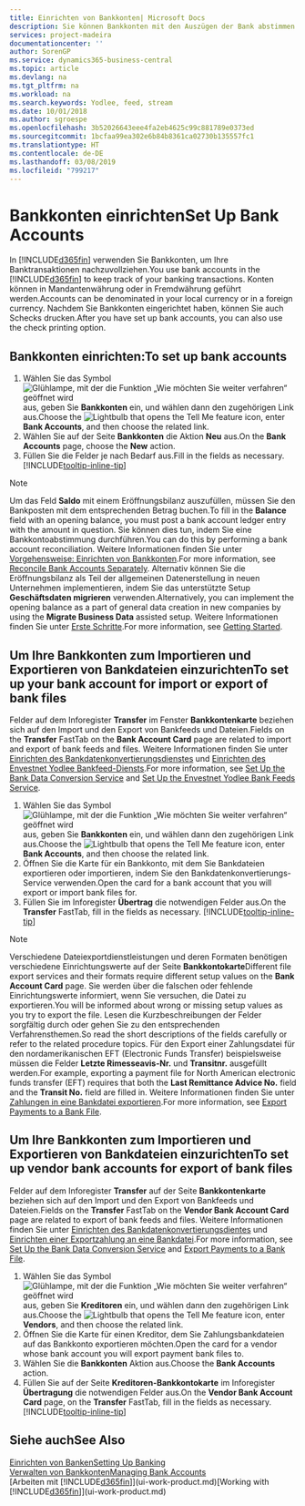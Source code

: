 ```yaml
---
title: Einrichten von Bankkonten| Microsoft Docs
description: Sie können Bankkonten mit den Auszügen der Bank abstimmen.
services: project-madeira
documentationcenter: ''
author: SorenGP
ms.service: dynamics365-business-central
ms.topic: article
ms.devlang: na
ms.tgt_pltfrm: na
ms.workload: na
ms.search.keywords: Yodlee, feed, stream
ms.date: 10/01/2018
ms.author: sgroespe
ms.openlocfilehash: 3b52026643eee4fa2eb4625c99c881789e0373ed
ms.sourcegitcommit: 1bcfaa99ea302e6b84b8361ca02730b135557fc1
ms.translationtype: HT
ms.contentlocale: de-DE
ms.lasthandoff: 03/08/2019
ms.locfileid: "799217"
---
```

# <a name="set-up-bank-accounts"></a><span data-ttu-id="7287a-103">Bankkonten einrichten</span><span class="sxs-lookup"><span data-stu-id="7287a-103">Set Up Bank Accounts</span></span>
<span data-ttu-id="7287a-104">In [!INCLUDE[d365fin](includes/d365fin_md.md)] verwenden Sie Bankkonten, um Ihre Banktransaktionen nachzuvollziehen.</span><span class="sxs-lookup"><span data-stu-id="7287a-104">You use bank accounts in the [!INCLUDE[d365fin](includes/d365fin_md.md)] to keep track of your banking transactions.</span></span> <span data-ttu-id="7287a-105">Konten können in Mandantenwährung oder in Fremdwährung geführt werden.</span><span class="sxs-lookup"><span data-stu-id="7287a-105">Accounts can be denominated in your local currency or in a foreign currency.</span></span> <span data-ttu-id="7287a-106">Nachdem Sie Bankkonten eingerichtet haben, können Sie auch Schecks drucken.</span><span class="sxs-lookup"><span data-stu-id="7287a-106">After you have set up bank accounts, you can also use the check printing option.</span></span>

## <a name="to-set-up-bank-accounts"></a><span data-ttu-id="7287a-107">Bankkonten einrichten:</span><span class="sxs-lookup"><span data-stu-id="7287a-107">To set up bank accounts</span></span>
1. <span data-ttu-id="7287a-108">Wählen Sie das Symbol ![Glühlampe, mit der die Funktion „Wie möchten Sie weiter verfahren“ geöffnet wird](media/ui-search/search_small.png "Wie möchten Sie weiter verfahren?") aus, geben Sie **Bankkonten** ein, und wählen dann den zugehörigen Link aus.</span><span class="sxs-lookup"><span data-stu-id="7287a-108">Choose the ![Lightbulb that opens the Tell Me feature](media/ui-search/search_small.png "Tell me what you want to do") icon, enter **Bank Accounts**, and then choose the related link.</span></span>
2. <span data-ttu-id="7287a-109">Wählen Sie auf der Seite **Bankkonten** die Aktion **Neu** aus.</span><span class="sxs-lookup"><span data-stu-id="7287a-109">On the **Bank Accounts** page, choose the **New** action.</span></span>
3. <span data-ttu-id="7287a-110">Füllen Sie die Felder je nach Bedarf aus.</span><span class="sxs-lookup"><span data-stu-id="7287a-110">Fill in the fields as necessary.</span></span> [!INCLUDE[tooltip-inline-tip](includes/tooltip-inline-tip_md.md)]

> [!NOTE]
> <span data-ttu-id="7287a-111">Um das Feld **Saldo** mit einem Eröffnungsbilanz auszufüllen, müssen Sie den Bankposten mit dem entsprechenden Betrag buchen.</span><span class="sxs-lookup"><span data-stu-id="7287a-111">To fill in the **Balance** field with an opening balance, you must post a bank account ledger entry with the amount in question.</span></span> <span data-ttu-id="7287a-112">Sie können dies tun, indem Sie eine Bankkontoabstimmung durchführen.</span><span class="sxs-lookup"><span data-stu-id="7287a-112">You can do this by performing a bank account reconciliation.</span></span> <span data-ttu-id="7287a-113">Weitere Informationen finden Sie unter [Vorgehensweise: Einrichten von Bankkonten](bank-how-reconcile-bank-accounts-separately.md).</span><span class="sxs-lookup"><span data-stu-id="7287a-113">For more information, see [Reconcile Bank Accounts Separately](bank-how-reconcile-bank-accounts-separately.md).</span></span> <span data-ttu-id="7287a-114">Alternativ können Sie die Eröffnungsbilanz als Teil der allgemeinen Datenerstellung in neuen Unternehmen implementieren, indem Sie das unterstützte Setup **Geschäftsdaten migrieren** verwenden.</span><span class="sxs-lookup"><span data-stu-id="7287a-114">Alternatively, you can implement the opening balance as a part of general data creation in new companies by using the **Migrate Business Data** assisted setup.</span></span> <span data-ttu-id="7287a-115">Weitere Informationen finden Sie unter [Erste Schritte](product-get-started.md).</span><span class="sxs-lookup"><span data-stu-id="7287a-115">For more information, see [Getting Started](product-get-started.md).</span></span>

## <a name="to-set-up-your-bank-account-for-import-or-export-of-bank-files"></a><span data-ttu-id="7287a-116">Um Ihre Bankkonten zum Importieren und Exportieren von Bankdateien einzurichten</span><span class="sxs-lookup"><span data-stu-id="7287a-116">To set up your bank account for import or export of bank files</span></span>
<span data-ttu-id="7287a-117">Felder auf dem Inforegister **Transfer** im Fenster **Bankkontenkarte** beziehen sich auf den Import und den Export von Bankfeeds und Dateien.</span><span class="sxs-lookup"><span data-stu-id="7287a-117">Fields on the **Transfer** FastTab on the **Bank Account Card** page are related to import and export of bank feeds and files.</span></span> <span data-ttu-id="7287a-118">Weitere Informationen finden Sie unter [Einrichten des Bankdatenkonvertierungsdienstes](bank-how-setup-bank-data-conversion-service.md) und [Einrichten des Envestnet Yodlee Bankfeed-Diensts](bank-how-setup-bank-statement-service.md).</span><span class="sxs-lookup"><span data-stu-id="7287a-118">For more information, see [Set Up the Bank Data Conversion Service](bank-how-setup-bank-data-conversion-service.md) and [Set Up the Envestnet Yodlee Bank Feeds Service](bank-how-setup-bank-statement-service.md).</span></span>

1. <span data-ttu-id="7287a-119">Wählen Sie das Symbol ![Glühlampe, mit der die Funktion „Wie möchten Sie weiter verfahren“ geöffnet wird](media/ui-search/search_small.png "Wie möchten Sie weiter verfahren?") aus, geben Sie **Bankkonten** ein, und wählen dann den zugehörigen Link aus.</span><span class="sxs-lookup"><span data-stu-id="7287a-119">Choose the ![Lightbulb that opens the Tell Me feature](media/ui-search/search_small.png "Tell me what you want to do") icon, enter **Bank Accounts**, and then choose the related link.</span></span>
2. <span data-ttu-id="7287a-120">Öffnen Sie die Karte für ein Bankkonto, mit dem Sie Bankdateien exportieren oder importieren, indem Sie den Bankdatenkonvertierungs-Service verwenden.</span><span class="sxs-lookup"><span data-stu-id="7287a-120">Open the card for a bank account that you will export or import bank files for.</span></span>
3. <span data-ttu-id="7287a-121">Füllen Sie im Inforegister **Übertrag** die notwendigen Felder aus.</span><span class="sxs-lookup"><span data-stu-id="7287a-121">On the **Transfer** FastTab, fill in the fields as necessary.</span></span> [!INCLUDE[tooltip-inline-tip](includes/tooltip-inline-tip_md.md)]

> [!NOTE]  
>   <span data-ttu-id="7287a-122">Verschiedene Dateiexportdienstleistungen und deren Formaten benötigen verschiedene Einrichtungswerte auf der Seite **Bankkontokarte**</span><span class="sxs-lookup"><span data-stu-id="7287a-122">Different file export services and their formats require different setup values on the **Bank Account Card** page.</span></span> <span data-ttu-id="7287a-123">Sie werden über die falschen oder fehlende Einrichtungswerte informiert, wenn Sie versuchen, die Datei zu exportieren.</span><span class="sxs-lookup"><span data-stu-id="7287a-123">You will be informed about wrong or missing setup values as you try to export the file.</span></span> <span data-ttu-id="7287a-124">Lesen die Kurzbeschreibungen der Felder sorgfältig durch oder gehen Sie zu den entsprechenden Verfahrensthemen.</span><span class="sxs-lookup"><span data-stu-id="7287a-124">So read the short descriptions of the fields carefully or refer to the related procedure topics.</span></span> <span data-ttu-id="7287a-125">Für den Export einer Zahlungsdatei für den nordamerikanischen EFT (Electronic Funds Transfer) beispielsweise müssen die Felder **Letzte Rimesseavis-Nr.** und **Transitnr.** ausgefüllt werden.</span><span class="sxs-lookup"><span data-stu-id="7287a-125">For example, exporting a payment file for North American electronic funds transfer (EFT) requires that both the **Last Remittance Advice No.** field and the **Transit No.** field are filled in.</span></span> <span data-ttu-id="7287a-126">Weitere Informationen finden Sie unter [Zahlungen in eine Bankdatei exportieren](payables-how-export-payments-bank-file.md).</span><span class="sxs-lookup"><span data-stu-id="7287a-126">For more information, see [Export Payments to a Bank File](payables-how-export-payments-bank-file.md).</span></span>

## <a name="to-set-up-vendor-bank-accounts-for-export-of-bank-files"></a><span data-ttu-id="7287a-127">Um Ihre Bankkonten zum Importieren und Exportieren von Bankdateien einzurichten</span><span class="sxs-lookup"><span data-stu-id="7287a-127">To set up vendor bank accounts for export of bank files</span></span>
<span data-ttu-id="7287a-128">Felder auf dem Inforegister **Transfer** auf der Seite **Bankkontenkarte** beziehen sich auf den Import und den Export von Bankfeeds und Dateien.</span><span class="sxs-lookup"><span data-stu-id="7287a-128">Fields on the **Transfer** FastTab on the **Vendor Bank Account Card** page are related to export of bank feeds and files.</span></span> <span data-ttu-id="7287a-129">Weitere Informationen finden Sie unter [Einrichten des Bankdatenkonvertierungsdientes](bank-how-setup-bank-data-conversion-service.md) und [Einrichten einer Exportzahlung an eine Bankdatei](payables-how-export-payments-bank-file.md).</span><span class="sxs-lookup"><span data-stu-id="7287a-129">For more information, see [Set Up the Bank Data Conversion Service](bank-how-setup-bank-data-conversion-service.md) and [Export Payments to a Bank File](payables-how-export-payments-bank-file.md).</span></span>

1. <span data-ttu-id="7287a-130">Wählen Sie das Symbol ![Glühlampe, mit der die Funktion „Wie möchten Sie weiter verfahren“ geöffnet wird](media/ui-search/search_small.png "Wie möchten Sie weiter verfahren?") aus, geben Sie **Kreditoren** ein, und wählen dann den zugehörigen Link aus.</span><span class="sxs-lookup"><span data-stu-id="7287a-130">Choose the ![Lightbulb that opens the Tell Me feature](media/ui-search/search_small.png "Tell me what you want to do") icon, enter **Vendors**, and then choose the related link.</span></span>
2. <span data-ttu-id="7287a-131">Öffnen Sie die Karte für einen Kreditor, dem Sie Zahlungsbankdateien auf das Bankkonto exportieren möchten.</span><span class="sxs-lookup"><span data-stu-id="7287a-131">Open the card for a vendor whose bank account you will export payment bank files to.</span></span>
3. <span data-ttu-id="7287a-132">Wählen Sie die **Bankkonten** Aktion aus.</span><span class="sxs-lookup"><span data-stu-id="7287a-132">Choose the **Bank Accounts** action.</span></span>
3. <span data-ttu-id="7287a-133">Füllen Sie auf der Seite **Kreditoren-Bankkontokarte** im Inforegister **Übertragung** die notwendigen Felder aus.</span><span class="sxs-lookup"><span data-stu-id="7287a-133">On the **Vendor Bank Account Card** page, on the **Transfer** FastTab, fill in the fields as necessary.</span></span> [!INCLUDE[tooltip-inline-tip](includes/tooltip-inline-tip_md.md)]

## <a name="see-also"></a><span data-ttu-id="7287a-134">Siehe auch</span><span class="sxs-lookup"><span data-stu-id="7287a-134">See Also</span></span>
[<span data-ttu-id="7287a-135">Einrichten von Banken</span><span class="sxs-lookup"><span data-stu-id="7287a-135">Setting Up Banking</span></span>](bank-setup-banking.md)  
[<span data-ttu-id="7287a-136">Verwalten von Bankkonten</span><span class="sxs-lookup"><span data-stu-id="7287a-136">Managing Bank Accounts</span></span>](bank-manage-bank-accounts.md)  
<span data-ttu-id="7287a-137">[Arbeiten mit [!INCLUDE[d365fin](includes/d365fin_md.md)]](ui-work-product.md)</span><span class="sxs-lookup"><span data-stu-id="7287a-137">[Working with [!INCLUDE[d365fin](includes/d365fin_md.md)]](ui-work-product.md)</span></span>

